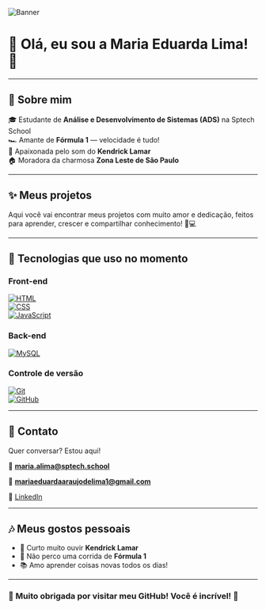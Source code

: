 
![Banner](https://github.com/EduardaLima-09/EduardaLima-09/blob/main/Minha%20Linha%20Do%20Tempo.svg)

 # 🌸 Olá, eu sou a Maria Eduarda Lima! 🌸

---

## 💖 Sobre mim

🎓 Estudante de **Análise e Desenvolvimento de Sistemas (ADS)** na Sptech School  
🏎️ Amante de **Fórmula 1** — velocidade é tudo!  
🎤 Apaixonada pelo som do **Kendrick Lamar**  
🏠 Moradora da charmosa **Zona Leste de São Paulo**  

---

## ✨ Meus projetos

Aqui você vai encontrar meus projetos com muito amor e dedicação, feitos para aprender, crescer e compartilhar conhecimento! 🌱💻

---

## 🎀 Tecnologias que uso no momento

### Front-end  
[![HTML](https://img.shields.io/badge/HTML-%23FF69B4.svg?style=for-the-badge&logo=html5&logoColor=white)](https://developer.mozilla.org/pt-BR/docs/Web/HTML)  
[![CSS](https://img.shields.io/badge/CSS-%23FF69B4.svg?style=for-the-badge&logo=css3&logoColor=white)](https://developer.mozilla.org/pt-BR/docs/Web/CSS)  
[![JavaScript](https://img.shields.io/badge/JavaScript-%23FF69B4.svg?style=for-the-badge&logo=javascript&logoColor=white)](https://developer.mozilla.org/pt-BR/docs/Web/JavaScript)  

### Back-end  
[![MySQL](https://img.shields.io/badge/MySQL-%23FF69B4.svg?style=for-the-badge&logo=mysql&logoColor=white)](https://www.mysql.com/)  

### Controle de versão  
[![Git](https://img.shields.io/badge/Git-%23FF69B4.svg?style=for-the-badge&logo=git&logoColor=white)](https://git-scm.com/)  
[![GitHub](https://img.shields.io/badge/GitHub-%23FF69B4.svg?style=for-the-badge&logo=github&logoColor=white)](https://github.com/)  


---

## 💌 Contato

Quer conversar? Estou aqui!  

📧 **maria.alima@sptech.school** 

📧 **mariaeduardaaraujodelima1@gmail.com** 

🔗 [LinkedIn](https://www.linkedin.com/in/maria-eduarda-araujo-de-lima-833829264/) 

---

## 🎶 Meus gostos pessoais

- 🎵 Curto muito ouvir **Kendrick Lamar**  
- 🏁 Não perco uma corrida de **Fórmula 1**  
- 📚 Amo aprender coisas novas todos os dias!  

---

### 💖 Muito obrigada por visitar meu GitHub! Você é incrível! 🌷
